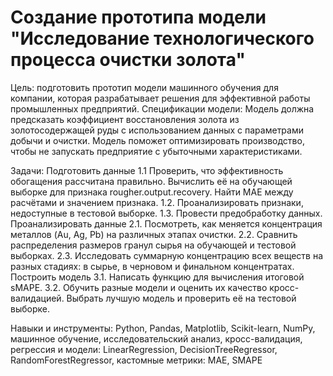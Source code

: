 # Создание прототипа модели "Исследование технологического процесса очистки золота"

Цель: подготовить прототип модели машинного обучения для компании, которая разрабатывает решения для эффективной работы промышленных предприятий. Спецификации модели: Модель должна предсказать коэффициент восстановления золота из золотосодержащей руды с использованием данных с параметрами добычи и очистки. Модель поможет оптимизировать производство, чтобы не запускать предприятие с убыточными характеристиками.

Задачи: 
Подготовить данные 1.1 Проверить, что эффективность обогащения рассчитана правильно. Вычислить её на обучающей выборке для признака rougher.output.recovery. Найти MAE между расчётами и значением признака. 1.2. Проанализировать признаки, недоступные в тестовой выборке. 1.3. Провести предобработку данных.
Проанализировать данные 2.1. Посмотреть, как меняется концентрация металлов (Au, Ag, Pb) на различных этапах очистки. 2.2. Сравнить распределения размеров гранул сырья на обучающей и тестовой выборках. 2.3. Исследовать суммарную концентрацию всех веществ на разных стадиях: в сырье, в черновом и финальном концентратах.
Построить модель 3.1. Написать функцию для вычисления итоговой sMAPE. 3.2. Обучить разные модели и оценить их качество кросс-валидацией. Выбрать лучшую модель и проверить её на тестовой выборке.

Навыки и инструменты: Python, Pandas, Matplotlib, Scikit-learn, NumPy, машинное обучение, исследовательский анализ,  кросс-валидация, регрессия и модели: LinearRegression, DecisionTreeRegressor, RandomForestRegressor, кастомные метрики: MAE, SMAPE 
